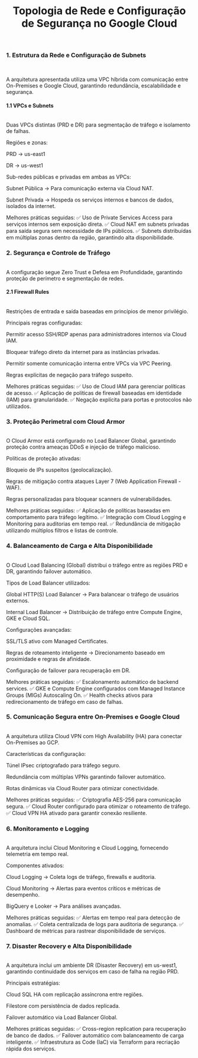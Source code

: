 <h1><center>Topologia de Rede e Configuração de Segurança no Google Cloud</center></h1></br>

<h3>1. Estrutura da Rede e Configuração de Subnets</h3></br>

A arquitetura apresentada utiliza uma VPC híbrida com comunicação entre On-Premises e Google Cloud, garantindo redundância, escalabilidade e segurança.

<h4>1.1 VPCs e Subnets</h4></br>
Duas VPCs distintas (PRD e DR) para segmentação de tráfego e isolamento de falhas.</br>

Regiões e zonas:</br>

PRD → us-east1</br>

DR → us-west1</br>

Sub-redes públicas e privadas em ambas as VPCs:

Subnet Pública → Para comunicação externa via Cloud NAT.

Subnet Privada → Hospeda os serviços internos e bancos de dados, isolados da internet.

Melhores práticas seguidas: ✅ Uso de Private Services Access para serviços internos sem exposição direta.
✅ Cloud NAT em subnets privadas para saída segura sem necessidade de IPs públicos.
✅ Subnets distribuídas em múltiplas zonas dentro da região, garantindo alta disponibilidade.

<h3>2. Segurança e Controle de Tráfego</h3></br>
A configuração segue Zero Trust e Defesa em Profundidade, garantindo proteção de perímetro e segmentação de redes.

<h4>2.1 Firewall Rules</h4></br>
Restrições de entrada e saída baseadas em princípios de menor privilégio.

Principais regras configuradas:

Permitir acesso SSH/RDP apenas para administradores internos via Cloud IAM.

Bloquear tráfego direto da internet para as instâncias privadas.

Permitir somente comunicação interna entre VPCs via VPC Peering.

Regras explícitas de negação para tráfego suspeito.

Melhores práticas seguidas: ✅ Uso de Cloud IAM para gerenciar políticas de acesso.
✅ Aplicação de políticas de firewall baseadas em identidade (IAM) para granularidade.
✅ Negação explícita para portas e protocolos não utilizados.

<h3>3. Proteção Perimetral com Cloud Armor</h3></br>
O Cloud Armor está configurado no Load Balancer Global, garantindo proteção contra ameaças DDoS e injeção de tráfego malicioso.

Políticas de proteção ativadas:

Bloqueio de IPs suspeitos (geolocalização).

Regras de mitigação contra ataques Layer 7 (Web Application Firewall - WAF).

Regras personalizadas para bloquear scanners de vulnerabilidades.

Melhores práticas seguidas: ✅ Aplicação de políticas baseadas em comportamento para tráfego legítimo.
✅ Integração com Cloud Logging e Monitoring para auditorias em tempo real.
✅ Redundância de mitigação utilizando múltiplos filtros e listas de controle.

<h3>4. Balanceamento de Carga e Alta Disponibilidade</h3></br>
O Cloud Load Balancing (Global) distribui o tráfego entre as regiões PRD e DR, garantindo failover automático.

Tipos de Load Balancer utilizados:

Global HTTP(S) Load Balancer → Para balancear o tráfego de usuários externos.

Internal Load Balancer → Distribuição de tráfego entre Compute Engine, GKE e Cloud SQL.

Configurações avançadas:

SSL/TLS ativo com Managed Certificates.

Regras de roteamento inteligente → Direcionamento baseado em proximidade e regras de afinidade.

Configuração de failover para recuperação em DR.

Melhores práticas seguidas: ✅ Escalonamento automático de backend services.
✅ GKE e Compute Engine configurados com Managed Instance Groups (MIGs) Autoscaling On.
✅ Health checks ativos para redirecionamento de tráfego em caso de falhas.

<h3>5. Comunicação Segura entre On-Premises e Google Cloud</h3></br>
A arquitetura utiliza Cloud VPN com High Availability (HA) para conectar On-Premises ao GCP.

Características da configuração:

Túnel IPsec criptografado para tráfego seguro.

Redundância com múltiplas VPNs garantindo failover automático.

Rotas dinâmicas via Cloud Router para otimizar conectividade.

Melhores práticas seguidas: ✅ Criptografia AES-256 para comunicação segura.
✅ Cloud Router configurado para otimizar o roteamento de tráfego.
✅ Cloud VPN HA ativado para garantir conexão resiliente.

<h3>6. Monitoramento e Logging</h3></br>
A arquitetura inclui Cloud Monitoring e Cloud Logging, fornecendo telemetria em tempo real.

Componentes ativados:

Cloud Logging → Coleta logs de tráfego, firewalls e auditoria.

Cloud Monitoring → Alertas para eventos críticos e métricas de desempenho.

BigQuery e Looker → Para análises avançadas.

Melhores práticas seguidas: ✅ Alertas em tempo real para detecção de anomalias.
✅ Coleta centralizada de logs para auditoria de segurança.
✅ Dashboard de métricas para rastrear disponibilidade de serviços.

<h3>7. Disaster Recovery e Alta Disponibilidade</h3></br>
A arquitetura inclui um ambiente DR (Disaster Recovery) em us-west1, garantindo continuidade dos serviços em caso de falha na região PRD.

Principais estratégias:

Cloud SQL HA com replicação assíncrona entre regiões.

Filestore com persistência de dados replicada.

Failover automático via Load Balancer Global.

Melhores práticas seguidas: ✅ Cross-region replication para recuperação de banco de dados.
✅ Failover automático com balanceamento de carga inteligente.
✅ Infraestrutura as Code (IaC) via Terraform para recriação rápida dos serviços.
